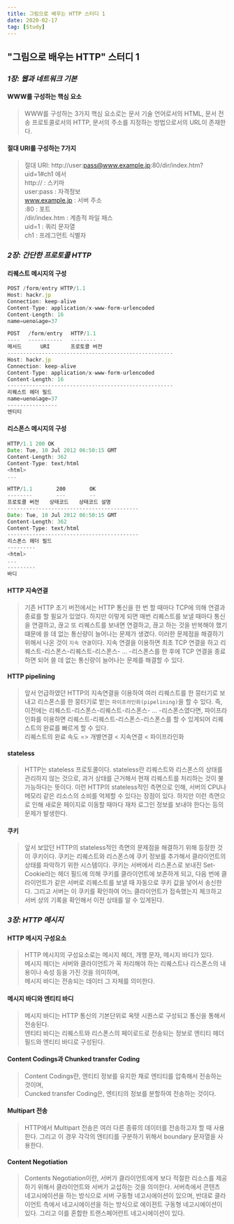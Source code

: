 ```yaml
---
title: 그림으로 배우는 HTTP 스터디 1
date: 2020-02-17
tag: [Study]
---
```


## "그림으로 배우는 HTTP" 스터디 1

### ***1장: 웹과 네트워크 기본***

#### WWW를 구성하는 핵심 요소  

  > WWW를 구성하는 3가지 핵심 요소로는 문서 기술 언어로서의 HTML, 문서 전송 프로토콜로서의 HTTP, 문서의 주소를 지정하는 방법으로서의 URL이 존재한다.
  
#### 절대 URI를 구성하는 7가지  

  > 절대 URI: http://user:pass@www.example.jp:80/dir/index.htm?uid=1#ch1 에서  
  http:// : 스키마  
  user:pass : 자격정보  
  www.example.jp : 서버 주소  
  :80 : 포트  
  /dir/index.htm : 계층적 파일 패스  
  uid=1 : 쿼리 문자열  
  ch1 : 프레그먼트 식별자

### ***2장: 간단한 프로토콜 HTTP***

#### 리퀘스트 메시지의 구성  

```javascript
POST /form/entry HTTP/1.1
Host: hackr.jp
Connection: keep-alive
Content-Type: application/x-www-form-urlencoded
Content-Length: 16
name=ueno&age=37
```

```javascript
POST 　/form/entry 　HTTP/1.1
---- 　----------- 　--------
메서드　　 　URI　　　　프로토콜 버전
-----------------------------------------------------
Host: hackr.jp
Connection: keep-alive
Content-Type: application/x-www-form-urlencoded
Content-Length: 16
-----------------------------------------------------
리퀘스트 헤더 필드
name=ueno&age=37
----------------
엔티티
```

#### 리스폰스 메시지의 구성

```javascript
HTTP/1.1 200 OK
Date: Tue, 10 Jul 2012 06:50:15 GMT
Content-Length: 362
Content-Type: text/html
<html>
...
```

```javascript
HTTP/1.1 　　　　200 　　　　OK
-------- 　　　　--- 　　　　--
프로토콜 버전　　상태코드　　상태코드 설명
------------------------------------------
Date: Tue, 10 Jul 2012 06:50:15 GMT
Content-Length: 362
Content-Type: text/html
------------------------------------------
리스폰스 헤더 필드
---------
<html>
...
---------
바디
```

#### HTTP 지속연결

  > 기존 HTTP 초기 버전에서는 HTTP 통신을 한 번 할 때마다 TCP에 의해 연결과 종료를 할 필요가 있었다. 하지만 이렇게 되면 매번 리퀘스트를 보낼 때마다 통신을 연결하고, 끊고 또 리퀘스트를 보내면 연결하고, 끊고 하는 것을 반복해야 했기 떄문에 쓸 데 없는 통신량이 늘어나는 문제가 생겼다. 이러한 문제점을 해결하기 위해서 나온 것이 `지속 연결`이다. 지속 연결을 이용하면 최초 TCP 연결을 하고 리퀘스트-리스폰스-리퀘스트-리스폰스- ... -리스폰스를 한 후에 TCP 연결을 종료 하면 되어 쓸 데 없는 통신량이 늘어나는 문제를 해결할 수 있다.

#### HTTP pipelining

  > 앞서 언급하였던 HTTP의 지속연결을 이용하여 여러 리퀘스트를 한 뭉터기로 보내고 리스폰스를 한 뭉터기로 받는 `파이프라인화(pipelining)`을 할 수 있다. 즉, 이전에는 리퀘스트-리스폰스-리퀘스트-리스폰스- ... -리스폰스였다면, 파이프라인화를 이용하면 리퀘스트-리퀘스트-리스폰스-리스폰스를 할 수 있게되어 리퀘스트의 완료를 빠르게 할 수 있다.  
  리퀘스트의 완료 속도 => 개별연결 < 지속연결 < 파이프라인화

#### stateless

  > HTTP는 stateless 프로토콜이다. stateless란 리퀘스트와 리스폰스의 상태를 관리하지 않는 것으로, 과거 상태를 근거해서 현재 리퀘스트를 처리하는 것이 불가능하다는 뜻이다. 이런 HTTP의 stateless적인 측면으로 인해, 서버의 CPU나 메모리 같은 리소스의 소비를 억제할 수 있다는 장점이 있다. 하지만 이런 측면으로 인해 새로운 페이지로 이동할 때마다 재차 로그인 정보를 보내야 한다는 등의 문제가 발생한다.

#### 쿠키
  
  > 앞서 보았던 HTTP의 stateless적인 측면의 문제점을 해결하기 위해 등장한 것이 쿠키이다. 쿠키는 리퀘스트와 리스폰스에 쿠키 정보를 추가해서 클라이언트의 상태를 파악하기 위한 시스템이다. 쿠키는 서버에서 리스폰스로 보내진 Set-Cookie라는 헤더 필드에 의해 쿠키를 클라이언트에 보존하게 되고, 다음 번에 클라이언트가 같은 서버로 리퀘스트를 보낼 때 자동으로 쿠키 값을 넣어서 송신한다. 그리고 서버는 이 쿠키를 확인하여 어느 클라이언트가 접속했는지 체크하고 서버 상의 기록을 확인해서 이전 상태를 알 수 있게된다.

### ***3장: HTTP 메시지***

#### HTTP 메시지 구성요소

  > HTTP 메시지의 구성요소로는 메시지 헤더, 개행 문자, 메시지 바디가 있다.  
  메시지 헤더는 서버와 클라이언트가 꼭 처리해야 하는 리퀘스트나 리스폰스의 내용이나 속성 등을 가진 것을 의미하며,  
  메시지 바디는 전송되는 데이터 그 자체를 의미한다.

#### 메시지 바디와 엔티티 바디
  
  > 메시지 바디는 HTTP 통신의 기본단위로 옥텟 시퀀스로 구성되고 통신을 통해서 전송된다.  
  엔티티 바디는 리퀘스트와 리스폰스의 페이로드로 전송되는 정보로 엔티티 헤더 필드와 엔티티 바디로 구성된다.

#### Content Codings과 Chunked transfer Coding

  > Content Codings란, 엔티티 정보를 유지한 채로 엔티티를 압축해서 전송하는 것이며,  
  Cuncked transfer Coding은, 엔티티의 정보를 분할하여 전송하는 것이다.

#### Multipart 전송

  > HTTP에서 Multipart 전송은 여러 다른 종류의 데이터를 전송하고자 할 때 사용한다. 그리고 이 경우 각각의 엔티티를 구분하기 위해서 boundary 문자열을 사용한다.

#### Content Negotiation

  > Contents Negotiation이란, 서버가 클라이언트에게 보다 적절한 리소스를 제공하기 위해서 클라이언트와 서버가 교섭하는 것을 의미한다. 서버측에서 콘텐츠 네고시에이션을 하는 방식으로 서버 구동형 네고시에이션이 있으며, 반대로 클라이언트 측에서 네고시에이션을 하는 방식으로 에이젼트 구동형 네고시에이션이 있다. 그리고 이를 혼합한 트랜스페어런트 네고시에이션이 있다.
